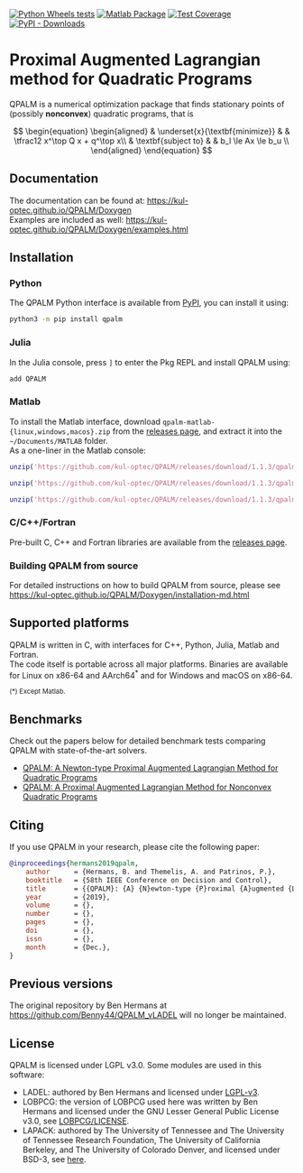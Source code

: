 [![Python Wheels tests](https://github.com/kul-optec/QPALM/actions/workflows/wheel-short-test.yml/badge.svg)](https://github.com/kul-optec/QPALM/actions/workflows/wheel-short-test.yml)
[![Matlab Package](https://github.com/kul-optec/QPALM/actions/workflows/matlab.yml/badge.svg)](https://github.com/kul-optec/QPALM/actions/workflows/matlab.yml)
[![Test Coverage](https://img.shields.io/endpoint?url=https://kul-optec.github.io/QPALM/Coverage/shield.io.coverage.json)](https://kul-optec.github.io/QPALM/Coverage/index.html)
[![PyPI - Downloads](https://img.shields.io/pypi/dm/qpalm?label=PyPI)](https://pypi.org/project/qpalm)

# Proximal Augmented Lagrangian method for Quadratic Programs

QPALM is a numerical optimization package that finds stationary points of (possibly **nonconvex**) quadratic programs, that is

$$
    \begin{equation}
        \begin{aligned}
            & \underset{x}{\textbf{minimize}}
            & & \tfrac12 x^\top Q x + q^\top x\\
            & \textbf{subject to}
            & & b_l \le Ax \le b_u \\
        \end{aligned}
    \end{equation}
$$

## Documentation

The documentation can be found at: <https://kul-optec.github.io/QPALM/Doxygen>  
Examples are included as well: <https://kul-optec.github.io/QPALM/Doxygen/examples.html>

## Installation

### Python

The QPALM Python interface is available from [PyPI](https://pypi.org/project/qpalm),
you can install it using:
```sh
python3 -m pip install qpalm
```

### Julia

In the Julia console, press `]` to enter the Pkg REPL and install QPALM using:
```sh
add QPALM
```

### Matlab

To install the Matlab interface, download
`qpalm-matlab-{linux,windows,macos}.zip` from the 
[releases page](https://github.com/kul-optec/QPALM/releases/latest), and 
extract it into the `~/Documents/MATLAB` folder.  
As a one-liner in the Matlab console:
```matlab
unzip('https://github.com/kul-optec/QPALM/releases/download/1.1.3/qpalm-matlab-linux.zip', userpath)
```
```matlab
unzip('https://github.com/kul-optec/QPALM/releases/download/1.1.3/qpalm-matlab-windows.zip', userpath)
```
```matlab
unzip('https://github.com/kul-optec/QPALM/releases/download/1.1.3/qpalm-matlab-macos.zip', userpath)
```

### C/C++/Fortran

Pre-built C, C++ and Fortran libraries are available from the [releases page](https://github.com/kul-optec/QPALM/releases).

### Building QPALM from source

For detailed instructions on how to build QPALM from source, please see 
<https://kul-optec.github.io/QPALM/Doxygen/installation-md.html>

## Supported platforms

QPALM is written in C, with interfaces for C++, Python, Julia, Matlab and Fortran.  
The code itself is portable across all major platforms. Binaries are available
for Linux on x86-64 and AArch64<sup>*</sup> and for Windows and macOS on x86-64.

<sup>(*) Except Matlab.</sup>

## Benchmarks

Check out the papers below for detailed benchmark tests comparing QPALM with state-of-the-art solvers.

 * [QPALM: A Newton-type Proximal Augmented Lagrangian Method for Quadratic Programs](https://arxiv.org/abs/1911.02934)
 * [QPALM: A Proximal Augmented Lagrangian Method for Nonconvex Quadratic Programs](https://arxiv.org/abs/2010.02653)

## Citing

If you use QPALM in your research, please cite the following paper:
```bibtex
@inproceedings{hermans2019qpalm,
	author      = {Hermans, B. and Themelis, A. and Patrinos, P.},
	booktitle   = {58th IEEE Conference on Decision and Control},
	title       = {{QPALM}: {A} {N}ewton-type {P}roximal {A}ugmented {L}agrangian {M}ethod for {Q}uadratic {P}rograms},
	year        = {2019},
	volume      = {},
	number      = {},
	pages       = {},
	doi         = {},
	issn        = {},
	month       = {Dec.},
}
```

## Previous versions

The original repository by Ben Hermans at <https://github.com/Benny44/QPALM_vLADEL>
will no longer be maintained.

## License

QPALM is licensed under LGPL v3.0. Some modules are used in this software: 
* LADEL: authored by Ben Hermans and licensed under [LGPL-v3](LICENSE).
* LOBPCG: the version of LOBPCG used here was written by Ben Hermans and licensed under the GNU Lesser General Public License v3.0, see [LOBPCG/LICENSE](https://github.com/Benny44/LOBPCG/blob/master/LICENSE).
* LAPACK: authored by The University of Tennessee and The University of Tennessee Research Foundation, The University of California Berkeley, and The University of Colorado Denver, and licensed under BSD-3, see [here](https://github.com/Reference-LAPACK/lapack/blob/master/LICENSE).

